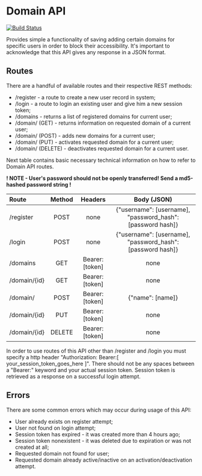 # Domain API
[![Build Status](https://app.travis-ci.com/bshevchuk97/domain_api_php.svg?branch=master)](https://app.travis-ci.com/bshevchuk97/domain_api_php)

Provides simple a functionality of saving adding certain domains for specific users in order to block their
accessibility. It's important to acknowledge that this API gives any response in a JSON format.

## Routes

There are a handful of available routes and their respective REST methods:

- /register - a route to create a new user record in system;
- /login - a route to login an existing user and give him a new session token;
- /domains - returns a list of registered domains for current user;
- /domain/ (GET) - returns information on requested domain of a current user;
- /domain/ (POST) - adds new domains for a current user;
- /domain/ (PUT) - activates requested domain for a current user;
- /domain/ (DELETE) - deactivates requested domain for a current user.

Next table contains basic necessary technical information on how to refer to Domain API routes.

__! NOTE - User's password should not be openly transferred! Send a md5-hashed password string !__

| Route | Method | Headers |Body (JSON)|
|:-----|:------:|:----:|:---:|
| /register | POST |none|{"username": [username], "password_hash": [password hash]}|
|/login|POST|none|{"username": [username], "password_hash": [password hash]}|
|/domains|GET|Bearer:[token]|none|
|/domain/{id}|GET|Bearer:[token]|none|
|/domain/|POST|Bearer:[token]|{"name": [name]}|
|/domain/{id}|PUT|Bearer:[token]|none|
|/domain/{id}|DELETE|Bearer:[token]|none|

In order to use routes of this API other than /register and /login you must specify a http header "Authorization:
Bearer:[ your_session_token_goes_here ]". There should not be any spaces between a "Bearer:" keyword and your actual
session token. Session token is retrieved as a response on a successful login attempt.

## Errors

There are some common errors which may occur during usage of this API:

- User already exists on register attempt;
- User not found on login attempt;
- Session token has expired - it was created more than 4 hours ago;
- Session token nonexistent - it was deleted due to expiration or was not created at all;
- Requested domain not found for user;
- Requested domain already active/inactive on an activation/deactivation attempt.

